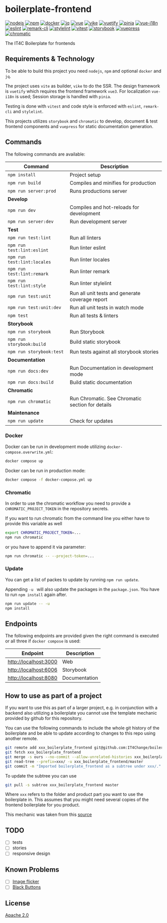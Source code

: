 # boilerplate-frontend
[![nodejs][badge-nodejs-img]][badge-nodejs-href]
[![npm][badge-npm-img]][badge-npm-href]
[![docker][badge-docker-img]][badge-docker-href]
[![jq][badge-jq-img]][badge-jq-href]
[![vue][badge-vue-img]][badge-vue-href]
[![vike][badge-vike-img]][badge-vike-href]
[![vuetify][badge-vuetify-img]][badge-vuetify-href]
[![pinia][badge-pinia-img]][badge-pinia-href]
[![vue-i18n][badge-vue-i18n-img]][badge-vue-i18n-href]
[![eslint][badge-eslint-img]][badge-eslint-href]
[![remark-cli][badge-remark-cli-img]][badge-remark-cli-href]
[![stylelint][badge-stylelint-img]][badge-stylelint-href]
[![vitest][badge-vitest-img]][badge-vitest-href]
[![storybook][badge-storybook-img]][badge-storybook-href]
[![vuepress][badge-vuepress-img]][badge-vuepress-href]
[![chromatic][badge-chromatic-img]][badge-chromatic-href]

The IT4C Boilerplate for frontends

## Requirements & Technology

To be able to build this project you need `nodejs`, `npm` and optional `docker` and `jq`.

The project uses `vite` as builder, `vike` to do the SSR. The design framework is `vuetify` which requires the frontend framework `vue3`. For localization `vue-i18n` is used; Session storage is handled with `pinia`.

Testing is done with `vitest` and code style is enforced with `eslint`, `remark-cli` and `stylelint`.

This projects utilizes `storybook` and `chromatic` to develop, document & test frontend components and `vuepress` for static documentation generation.

## Commands

The following commands are available:

| Command                     | Description                                      |
|-----------------------------|--------------------------------------------------|
| `npm install`               | Project setup                                    |
| `npm run build`             | Compiles and minifies for production             |
| `npm run server:prod`       | Runs productions server                          |
| **Develop**                 |                                                  |
| `npm run dev`               | Compiles and hot-reloads for development         |
| `npm run server:dev`        | Run development server                           |
| **Test**                    |                                                  |
| `npm run test:lint`         | Run all linters                                  |
| `npm run test:lint:eslint`  | Run linter eslint                                |
| `npm run test:lint:locales` | Run linter locales                               |
| `npm run test:lint:remark`  | Run linter remark                                |
| `npm run test:lint:style`   | Run linter stylelint                             |
| `npm run test:unit`         | Run all unit tests and generate coverage report  |
| `npm run test:unit:dev`     | Run all unit tests in watch mode                 |
| `npm test`                  | Run all tests & linters                          |
| **Storybook**               |                                                  |
| `npm run storybook`         | Run Storybook                                    |
| `npm run storybook:build`   | Build static storybook                           |
| `npm run storybook:test`    | Run tests against all storybook stories          |
| **Documentation**           |                                                  |
| `npm run docs:dev`          | Run Documentation in development mode            |
| `npm run docs:build`        | Build static documentation                       |
| **Chromatic**               |                                                  |
| `npm run chromatic`         | Run Chromatic. See Chromatic section for details |
| **Maintenance**             |                                                  |
| `npm run update`            | Check for updates                                |

### Docker

Docker can be run in development mode utilizing `docker-compose.overwrite.yml`:
```bash
docker compose up
```

Docker can be run in production mode:
```bash
docker compose -f docker-compose.yml up
```

### Chromatic

In order to use the chromatic workflow you need to provide a `CHROMATIC_PROJECT_TOKEN` in the repository secrets.

If you want to run chromatic from the command line you either have to provide this variable as well
```bash
export CHROMATIC_PROJECT_TOKEN=...
npm run chromatic
```
or you have to append it via parameter:
```bash
npm run chromatic -- --project-token=...
```

### Update

You can get a list of packes to update by running `npm run update`.

Appending `-u ` will also update the packages in the `package.json`. You have to run `npm install` again after.

```bash
npm run update -- -u
npm install
```

## Endpoints

The following endpoints are provided given the right command is executed or all three if `docker compose` is used:

| Endpoint                                       | Description   |
|------------------------------------------------|---------------|
| [http://localhost:3000](http://localhost:3000) | Web           |
| [http://localhost:6006](http://localhost:6006) | Storybook     |
| [http://localhost:8080](http://localhost:8080) | Documentation |

## How to use as part of a project

If you want to use this as part of a larger project, e.g. in conjunction with a backend also utilizing a boilerplate you cannot use the template mechanic provided by github for this repository.

You can use the following commands to include the whole git history of the boilerplate and be able to update according to changes to this repo using another remote.

```bash
git remote add xxx_boilerplate_frontend git@github.com:IT4Change/boilerplate-frontend.git
git fetch xxx_boilerplate_frontend
git merge -s ours --no-commit --allow-unrelated-histories xxx_boilerplate_frontend/master
git read-tree --prefix=xxx/ -u xxx_boilerplate_frontend/master
git commit -m "Imported boilerplate_frontend as a subtree under xxx/."
```

To update the subtree you can use

```bash
git pull -s subtree xxx_boilerplate_frontend master
```

Where `xxx` refers to the folder and product part you want to use the boilerplate in. This assumes that you might need several copies of the frontend boilerplate for you product.

This mechanic was taken from this [source](https://stackoverflow.com/questions/1683531/how-to-import-existing-git-repository-into-another/8396318#8396318)

## TODO

- [ ] tests
- [ ] stories
- [ ] responsive design

## Known Problems

- [ ] [Image flicker](https://github.com/vuetifyjs/vuetify/issues/18772)
- [ ] [Black Buttons](https://github.com/vuetifyjs/vuetify/issues/18773)

## License

[Apache 2.0](./LICENSE)

<!-- Badges -->
[badge-nodejs-img]: https://img.shields.io/badge/nodejs-%3E%3D20.5.0-blue
[badge-nodejs-href]:  https://nodejs.org/

[badge-npm-img]: https://img.shields.io/badge/npm-latest-blue
[badge-npm-href]: https://www.npmjs.com/package/npm

[badge-docker-img]: https://img.shields.io/badge/docker-latest-blue
[badge-docker-href]: https://www.docker.com/

[badge-jq-img]: https://img.shields.io/badge/jq-latest-blue
[badge-jq-href]: https://jqlang.github.io/jq/

[badge-vue-img]: https://img.shields.io/badge/dynamic/json?url=https%3A%2F%2Fraw.githubusercontent.com%2FIT4Change%2Fboilerplate-frontend%2Fmaster%2Fpackage.json&query=dependencies.vue&label=vue&color=green
[badge-vue-href]: https://vuejs.org/

[badge-vike-img]: https://img.shields.io/badge/dynamic/json?url=https%3A%2F%2Fraw.githubusercontent.com%2FIT4Change%2Fboilerplate-frontend%2Fmaster%2Fpackage.json&query=dependencies.vike&label=vike&color=green
[badge-vike-href]: https://vike.dev/

[badge-vuetify-img]: https://img.shields.io/badge/dynamic/json?url=https%3A%2F%2Fraw.githubusercontent.com%2FIT4Change%2Fboilerplate-frontend%2Fmaster%2Fpackage.json&query=dependencies.vuetify&label=vuetify&color=green
[badge-vuetify-href]: https://vuetifyjs.com/

[badge-pinia-img]: https://img.shields.io/badge/dynamic/json?url=https%3A%2F%2Fraw.githubusercontent.com%2FIT4Change%2Fboilerplate-frontend%2Fmaster%2Fpackage.json&query=dependencies.pinia&label=pinia&color=green
[badge-pinia-href]: https://pinia.vuejs.org/

[badge-vue-i18n-img]: https://img.shields.io/badge/dynamic/json?url=https%3A%2F%2Fraw.githubusercontent.com%2FIT4Change%2Fboilerplate-frontend%2Fmaster%2Fpackage.json&query=dependencies%5B%27vue-i18n%27%5D&label=vue-i18n&color=green
[badge-vue-i18n-href]: https://vue-i18n.intlify.dev/

[badge-eslint-img]: https://img.shields.io/badge/dynamic/json?url=https%3A%2F%2Fraw.githubusercontent.com%2FIT4Change%2Fboilerplate-frontend%2Fmaster%2Fpackage.json&query=devDependencies.eslint&label=eslint&color=yellow
[badge-eslint-href]: https://eslint.org/

[badge-remark-cli-img]: https://img.shields.io/badge/dynamic/json?url=https%3A%2F%2Fraw.githubusercontent.com%2FIT4Change%2Fboilerplate-frontend%2Fmaster%2Fpackage.json&query=devDependencies%5B%27remark-cli%27%5D&label=remark-cli&color=yellow
[badge-remark-cli-href]: https://remark.js.org/

[badge-stylelint-img]: https://img.shields.io/badge/dynamic/json?url=https%3A%2F%2Fraw.githubusercontent.com%2FIT4Change%2Fboilerplate-frontend%2Fmaster%2Fpackage.json&query=devDependencies.stylelint&label=stylelint&color=yellow
[badge-stylelint-href]: https://stylelint.io/

[badge-vitest-img]: https://img.shields.io/badge/dynamic/json?url=https%3A%2F%2Fraw.githubusercontent.com%2FIT4Change%2Fboilerplate-frontend%2Fmaster%2Fpackage.json&query=devDependencies.vitest&label=vitest&color=yellow
[badge-vitest-href]: https://vitest.dev/

[badge-storybook-img]: https://img.shields.io/badge/dynamic/json?url=https%3A%2F%2Fraw.githubusercontent.com%2FIT4Change%2Fboilerplate-frontend%2Fmaster%2Fpackage.json&query=devDependencies.storybook&label=storybook&color=orange
[badge-storybook-href]: https://storybook.js.org/

[badge-vuepress-img]: https://img.shields.io/badge/dynamic/json?url=https%3A%2F%2Fraw.githubusercontent.com%2FIT4Change%2Fboilerplate-frontend%2Fmaster%2Fpackage.json&query=devDependencies.vuepress&label=vuepress&color=orange
[badge-vuepress-href]: https://vuepress.vuejs.org/

[badge-chromatic-img]: https://img.shields.io/badge/dynamic/json?url=https%3A%2F%2Fraw.githubusercontent.com%2FIT4Change%2Fboilerplate-frontend%2Fmaster%2Fpackage.json&query=devDependencies.chromatic&label=chromatic&color=orange
[badge-chromatic-href]: https://www.chromatic.com/
